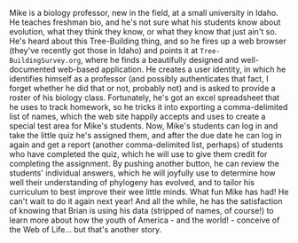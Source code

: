 Mike is a biology professor, new in the field, at a small university in Idaho. He teaches freshman bio, and he's not sure what his students know about evolution, what they think they know, or what they know that just ain't so. He's heard about this Tree-Building thing, and so he fires up a web browser (they've recently got those in Idaho) and points it at `Tree-BuildingSurvey.org`, where he finds a beautifully designed and well-documented web-based application. He creates a user identity, in which he identifies himself as a professor (and possibly authenticates that fact, I forget whether he did that or not, probably not) and is asked to provide a roster of his biology class. Fortunately, he's got an excel spreadsheet that he uses to track homework, so he tricks it into exporting a comma-delimited list of names, which the web site happily accepts and uses to create a special test area for Mike's students. Now, Mike's students can log in and take the little quiz he's assigned them, and after the due date he can log in again and get a report (another comma-delimited list, perhaps) of students who have completed the quiz, which he will use to give them credit for completing the assignment. By pushing another button, he can review the students' individual answers, which he will joyfully use to determine how well their understanding of phylogeny has evolved, and to tailor his curriculum to best improve their wee little minds. What fun Mike has had! He can't wait to do it again next year! And all the while, he has the satisfaction of knowing that Brian is using his data (stripped of names, of course!) to learn more about how the youth of America - and the world! - conceive of the Web of Life... but that's another story.